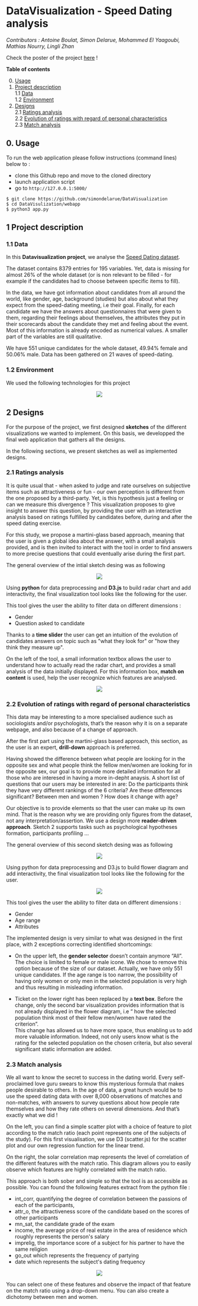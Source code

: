 # DataVisualization - Speed Dating analysis 

_Contributors : Antoine Boulat, Simon Delarue, Mohammed El Yaagoubi, Mathias Nourry, Lingli Zhan_ 

Check the poster of the project [here](https://github.com/simondelarue/DataVisualization/tree/main/milestones/Poster.pdf) !

**Table of contents**  

0. [Usage](#Usage)   
1. [Project description](#Description)   
    1.1 [Data](#Data)  
    1.2 [Environment](#Env)  
2. [Designs](#Designs)  
    2.1 [Ratings analysis](#Ratings)  
    2.2 [Evolution of ratings with regard of personal characteristics](#charac)  
    2.3 [Match analysis](#Match)  

## 0. Usage <a class="anchor" id="Usage"></a>  

To run the web application please follow instructions (command lines) below to :  
* clone this Github repo and move to the cloned directory  
* launch application script  
* go to `http://127.0.0.1:5000/ `  

``` system
$ git clone https://github.com/simondelarue/DataVisualization
$ cd DataVisulization/webapp
$ python3 app.py
```

## 1 Project description <a class="anchor" id="Description"></a>  

### 1.1 Data <a class="anchor" id="Data"></a>  

In this **Datavisualization project**, we analyse the [Speed Dating dataset](https://flowingdata.com/2008/02/06/speed-dating-data-attractiveness-sincerity-intelligence-hobbies/).  

The dataset contains 8379 entries for 195 variables. Yet, data is missing for almost 26% of the whole dataset (or is non relevant to be filled - for example if the candidates had to choose between specific items to fill). 

In the data, we have got information about candidates from all around the world, like gender, age, background (studies) but also about what they expect from the speed-dating meeting, i.e their goal. Finally, for each candidate we have the answers about questionnaires that were given to them, regarding their feelings about themselves, the attributes they put in their scorecards about the candidate they met and feeling about the event. Most of this information is already encoded as numerical values. A smaller part of the variables are still qualitative.

We have 551 unique candidates for the whole dataset, 49.94% female and 50.06% male. Data has been gathered on 21 waves of speed-dating.  

### 1.2 Environment <a class="anchor" id="Env"></a>  

We used the following technologies for this project 

<p align="center">
    <img src='img/technos_used.png'>
</p>


## 2 Designs <a class="anchor" id="Designs"></a>   

For the purpose of the project, we first designed **sketches** of the different visualizations we wanted to implement. On this basis, we developped the final web application that gathers all the designs.  

In the following sections, we present sketches as well as implemented designs.

### 2.1 Ratings analysis  <a class="anchor" id="Ratings"></a>  

It is quite usual that - when asked to judge and rate ourselves on subjective items such as attractiveness or fun - our own perception is different from the one proposed by a third-party. Yet, is this hypothesis just a feeling or can we measure this divergence ? 
This visualization proposes to give insight to answer this question, by providing the user with an interactive analysis based on ratings fulfilled by candidates before, during and after the speed dating exercise.

For this study, we propose a martini-glass based approach, meaning that the user is given a global idea about the answer, with a small analysis provided, and is then invited to interact with the tool in order to find answers to more precise questions that could eventually arise during the first part.

The general overview of the intial sketch desing was as following 

<p align="center">
    <img src='img/rating_analysis_1.png'>
</p>  

Using **python** for data preprocessing and **D3.js** to build radar chart and add interactivity, the final visualization tool looks like the following for the user.

This tool gives the user the ability to filter data on different dimensions :  
* Gender  
* Question asked to candidate  

Thanks to a **time slider** the user can get an intuition of the evolution of candidates answers on topic such as "what they look for" or "how they think they measure up".  

On the left of the tool, a small information textbox allows the user to understand how to actually read the radar chart, and provides a small analysis of the data initially displayed. For this information box, **match on content** is used, help the user recognize which features are analysed.

<p align="center">
    <img src='img/design_1.gif'>
</p> 


### 2.2 Evolution of ratings with regard of personal characteristics  <a class="anchor" id="Charac"></a>  

This data may be interesting to a more specialised audience such as sociologists and/or psychologists, that’s the reason why it is on a separate webpage, and also because of a change of approach.

After the first part using the martini-glass based approach, this section, as the user is an expert, **drill-down** approach is preferred.

Having showed the difference between what people are looking for in the opposite sex and what people think the fellow men/women are looking for in the opposite sex, our goal is to provide more detailed information for all those who are interesed in having a more in-depht anaysis. A short list of questions that our users may be interested in are:
Do the participants think they have very different rankings of the 6 criteria?
Are these differences significant? Between men and women ?
How does it change with age?

Our objective is to provide elements so that the user can make up its own mind.
That is the reason why we are providing only figures from the dataset, not any interpretation/assertion. We use a design more **reader-driven approach**. Sketch 2 supports tasks such as psychological hypotheses formation, participants profiling …

The general overview of this second sketch desing was as following

<p align="center">
    <img src='img/flower_initial.png'>
</p>

Using python for data preprocessing and D3.js to build flower diagram and add interactivity, the final visualization tool looks like the following for the user.

<p align="center">
    <img src='img/flower_final.gif'>
</p>

This tool gives the user the ability to filter data on different dimensions :

- Gender
- Age range
- Attributes

The implemented design is very similar to what was designed in the first place, with 2 exceptions correcting identified shortcomings:

- On the upper left, the **gender selector** doesn’t contain anymore “All”.
  The choice is limited to female or male icone. We chose to remove this option because of the size of our dataset. Actually, we have only 551 unique candidates. If the age range is too narrow, the possibility of having only women or only men in the selected population is very high and thus resulting in misleading information.

- Ticket on the lower right has been replaced by a **text box**.
  Before the change, only the second bar visualization provides information that is not already displayed in the flower diagram, i.e “ how the selected population think most of their fellow men/women have rated the criterion”.<br> This change has allowed us to have more space, thus enabling us to add more valuable information. Indeed, not only users know what is the rating for the selected population on the chosen criteria, but also several significant static information are added.</br>
  
  
### 2.3 Match analysis  <a class="anchor" id="Match"></a>  

We all want to know the secret to success in the dating world. Every self-proclaimed love guru swears to know this mysterious formula that makes people desirable to others. In the age of data, a great hunch would be to use the speed dating data with over 8,000 observations of matches and non-matches, with answers to survey questions about how people rate themselves and how they rate others on several dimensions. And that’s exactly what we did !

On the left, you can find a simple scatter plot with a choice of feature to plot according to the match ratio (each point represents one of the subjects of the study). For this first visualisation, we use D3 (scatter.js) for the scatter plot and our own regression function for the linear trend.

On the right, the solar correlation map represents the level of correlation of the different features with the match ratio. This diagram allows you to easily observe which features are highly correlated with the match ratio. 

This approach is both sober and simple so that the tool is as accessible as possible.
You can found the following features extract from the python file :
- int_corr, quantifying the degree of correlation between the passions of each of the participants,
- attr_o, the attractiveness score of the candidate based on the scores of other participants
- mn_sat, the candidate grade of the exam
- income, the average price of real estate in the area of residence which roughly represents the person's salary
- imprelig, the importance score of a subject for his partner to have the same religion
- go_out which represents the frequency of partying
- date which represents the subject's dating frequency

<p align="center">
    <img src='img/finale_design_capture.JPG'>
</p>

You can select one of these features and observe the impact of that feature on the match ratio using a drop-down menu. You can also create a dichotomy between men and women.
